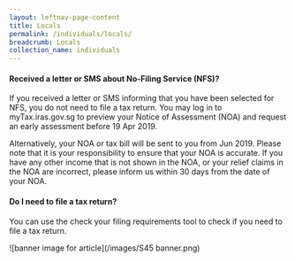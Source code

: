 ```yaml
---
layout: leftnav-page-content
title: Locals
permalink: /individuals/locals/
breadcrumb: Locals
collection_name: individuals
---
```


#### Received a letter or SMS about No-Filing Service (NFS)?
If you received a letter or SMS informing that you have been selected for NFS, you do not need to file a tax return. You may log in to myTax.iras.gov.sg to preview your Notice of Assessment (NOA) and request  an early assessment before 19 Apr 2019.
 
 Alternatively, your NOA or tax bill will be sent to you from Jun 2019. Please note that it is your responsibility to ensure that your NOA is accurate. If you have any other income that is not shown in the NOA, or your relief claims in the NOA are incorrect, please inform us within 30 days from the date of your NOA.

#### Do I need to file a tax return?
 You can use the check your filing requirements tool to check if you need to file a tax return.

![banner image for article](/images/S45 banner.png)
